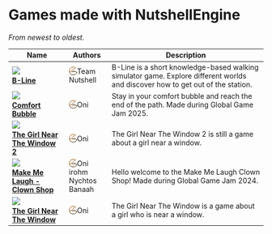 # Games made with NutshellEngine

*From newest to oldest.*

| Name | Authors | Description |
| ------------- | ------------- | ---------------- |
| [**<img src="https://shared.fastly.steamstatic.com/store_item_assets/steam/apps/3939010/c7925cc05a345adb2c351c1c1d5bc2fc6cca2f99/header.jpg?t=1757687295" width="150px"><br>B-Line**](https://store.steampowered.com/app/3939010/BLine/) | <img src="../../assets/images/team-nutshell-member.png" alt="Team Nutshell Member" style="float:left;"> Team Nutshell | B-Line is a short knowledge-based walking simulator game. Explore different worlds and discover how to get out of the station. |
| [**<img src="https://img.itch.zone/aW1nLzE5NTI2MjA3LnBuZw==/315x250%23c/6kdO8o.png" width="150px"><br>Comfort Bubble**](https://ntsh-oni.itch.io/comfort-bubble) | <img src="../../assets/images/team-nutshell-member.png" alt="Team Nutshell Member" style="float:left;"> Oni | Stay in your comfort bubble and reach the end of the path. Made during Global Game Jam 2025. |
| [**<img src="https://img.itch.zone/aW1nLzE1NjY4NzA3LnBuZw==/315x250%23c/FMQiTk.png" width="150px"><br>The Girl Near The Window 2**](https://ntsh-oni.itch.io/the-girl-near-the-window-2) | <img src="../../assets/images/team-nutshell-member.png" alt="Team Nutshell Member" style="float:left;"> Oni | The Girl Near The Window 2 is still a game about a girl near a window. |
| [**<img src="https://img.itch.zone/aW1nLzE0ODM3MDA1LnBuZw==/315x250%23c/R%2FYkJY.png" width="150px"><br>Make Me Laugh - Clown Shop**](https://ntsh-oni.itch.io/make-me-laugh-clown-shop-ggj24) | <img src="../../assets/images/team-nutshell-member.png" alt="Team Nutshell Member" style="float:left;"> Oni<br>irohm<br>Nychtos<br>Banaah | Hello welcome to the Make Me Laugh Clown Shop! Made during Global Game Jam 2024. |
| [**<img src="https://img.itch.zone/aW1nLzExMTQ4MjY1LnBuZw==/315x250%23c/5nSfVF.png" width="150px"><br>The Girl Near The Window**](https://ntsh-oni.itch.io/the-girl-near-the-window) | <img src="../../assets/images/team-nutshell-member.png" alt="Team Nutshell Member" style="float:left;"> Oni | The Girl Near The Window is a game about a girl who is near a window. |